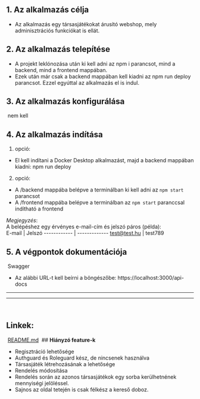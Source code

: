 ## **1. Az alkalmazás célja**

- Az alkalmazás egy társasjátékokat árusító webshop, mely adminisztrációs funkciókat is ellát.
​
## **2. Az alkalmazás telepítése**

- A projekt leklónozása után ki kell adni az npm i parancsot, mind a backend, mind a frontend mappában.
- Ezek után már csak a backend mappában kell kiadni az npm run deploy parancsot. Ezzel egyúttal az alkalmazás el is indul.
​
## **3. Az alkalmazás konfigurálása**
​
nem kell
​
## **4. Az alkalmazás indítása**
1. opció:
- El kell indítani a Docker Desktop alkalmazást, majd a backend mappában kiadni: npm run deploy
2. opció:
- A /backend mappába belépve a terminálban ki kell adni az `npm start` parancsot  
- A /frontend mappába belépve a terminálban az `npm start` paranccsal indítható a frontend
​

_Megjegyzés_:  
A belépéshez egy érvényes e-mail-cím és jelszó páros (példa):  
​
E-mail | Jelszó
------------ | -------------
test@test.hu | test789
​
## **5. A végpontok dokumentációja**
​
Swagger 
- Az alábbi URL-t kell beírni a böngészőbe: https://localhost:3000/api-docs
​
---
---
​
## **Linkek:**  
​
[README.md](README.md)
​
​## **Hiányzó feature-k**

- Regisztráció lehetősége
- Authguard és Roleguard kész, de nincsenek használva
- Társasjáték létrehozásának a lehetősége
- Rendelés módosítása
- Rendelés során az azonos társasjátékok egy sorba kerülhetnének mennyiségi jelöléssel.
- Sajnos az oldal tetején is csak félkész a kereső doboz.